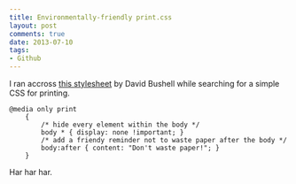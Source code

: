 ```yaml
---
title: Environmentally-friendly print.css
layout: post
comments: true
date: 2013-07-10
tags: 
- Github
---
```


I ran accross [this stylesheet](https://github.com/golman/print.css) by David Bushell while searching for a simple CSS for printing.
	
	@media only print
		{
		    /* hide every element within the body */
		    body * { display: none !important; }
		    /* add a friendy reminder not to waste paper after the body */
		    body:after { content: "Don't waste paper!"; }
		}

Har har har.